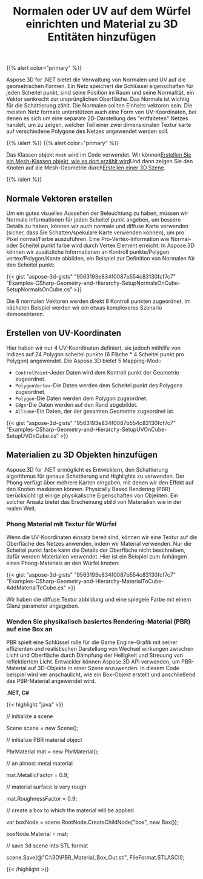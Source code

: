 ﻿---
title: Normalen oder UV auf dem Würfel einrichten und Material zu 3D Entitäten hinzufügen
type: docs
weight: 20
url: /de/net/set-up-normals-or-uv-on-the-cube-and-add-material-to-3d-entities/
description: So erstellen Sie Normalen oder UV-Daten auf einem Netz in Aspose.3D.
---
{{% alert color="primary" %}}

Aspose.3D for .NET bietet die Verwaltung von Normalen und UV auf die geometrischen Formen. Ein Netz speichert die Schlüssel eigenschaften für jeden Scheitel punkt, sind seine Position im Raum und seine Normalität, ein Vektor senkrecht zur ursprünglichen Oberfläche. Das Normale ist wichtig für die Schattierung zählt. Die Normalen sollten Einheits vektoren sein. Die meisten Netz formate unterstützen auch eine Form von UV-Koordinaten, bei denen es sich um eine separate 2D-Darstellung des "entfalteten" Netzes handelt, um zu zeigen, welcher Teil einer zwei dimensionalen Textur karte auf verschiedene Polygone des Netzes angewendet werden soll.

{{% /alert %}} {{% alert color="primary" %}}

Das Klassen objekt `Mesh` wird im Code verwendet. Wir können[Erstellen Sie ein Mesh-Klassen objekt, wie es dort erzählt wird](/3d/de/net/create-3d-mesh-and-scene/)Und dann zeigen Sie den Knoten auf die Mesh-Geometrie durch[Erstellen einer 3D Szene](/3d/de/net/create-3d-mesh-and-scene/).

{{% /alert %}}
## **Normale Vektoren erstellen**
Um ein gutes visuelles Aussehen der Beleuchtung zu haben, müssen wir Normale Informationen für jeden Scheitel punkt angeben, um bessere Details zu haben, können wir auch normale und diffuse Karte verwenden (sicher, dass Sie Schatten/spekulare Karte verwenden können), um pro Pixel normal/Farbe auszuführen. Eine Pro-Vertex-Information wie Normal-oder Scheitel punkt farbe wird durch Vertex Element erreicht. In Aspose.3D können wir zusätzliche Informationen an Kontroll punkte/Polygon vertex/Polygon/Kante abbilden, ein Beispiel zur Definition von Normalen für den Scheitel punkt:

{{< gist "aspose-3d-gists" "9563193e834f0087b554c83130fcf7c7" "Examples-CSharp-Geometry-and-Hierarchy-SetupNormalsOnCube-SetupNormalsOnCube.cs" >}}

Die 8 normalen Vektoren werden direkt 8 Kontroll punkten zugeordnet. Im nächsten Beispiel werden wir ein etwas komplexeres Szenario demonstrieren.
## **Erstellen von UV-Koordinaten**
Hier haben wir nur 4 UV-Koordinaten definiert, sie jedoch mithilfe von Indizes auf 24 Polygon scheitel punkte (6 Fläche * 4 Scheitel punkt pro Polygon) angewendet.
Die Aspose.3D bietet 5 Mapping-Modi:

- `ControlPoint`-Jeder Daten wird dem Kontroll punkt der Geometrie zugeordnet.
- `PolygonVertex`-Die Daten werden dem Scheitel punkt des Polygons zugeordnet.
- `Polygon`-Die Daten werden dem Polygon zugeordnet.
- `Edge`-Die Daten werden auf den Rand abgebildet.
- `AllSame`-Ein Daten, der der gesamten Geometrie zugeordnet ist.



{{< gist "aspose-3d-gists" "9563193e834f0087b554c83130fcf7c7" "Examples-CSharp-Geometry-and-Hierarchy-SetupUVOnCube-SetupUVOnCube.cs" >}}
## **Materialien zu 3D Objekten hinzufügen**
Aspose.3D for .NET ermöglicht es Entwicklern, den Schattierung algorithmus für genaue Schattierung und Highlights zu verwenden. Der Phong verfügt über mehrere Karten eingaben, mit denen wir den Effekt auf den Knoten maskieren können. Physically Based Rendering (PBR) berücksicht igt einige physikalische Eigenschaften von Objekten. Ein solcher Ansatz bietet das Erscheinung sbild von Materialien wie in der realen Welt.
### **Phong Material mit Textur für Würfel**
Wenn die UV-Koordinaten einsatz bereit sind, können wir eine Textur auf die Oberfläche des Netzes anwenden, indem wir Material verwenden. Nur die Scheitel punkt farbe kann die Details der Oberfläche nicht beschreiben, dafür werden Materialien verwendet. Hier ist ein Beispiel zum Anhängen eines Phong-Materials an den Würfel knoten:

{{< gist "aspose-3d-gists" "9563193e834f0087b554c83130fcf7c7" "Examples-CSharp-Geometry-and-Hierarchy-MaterialToCube-AddMaterialToCube.cs" >}}

Wir haben die diffuse Textur abbildung und eine spiegele Farbe mit einem Glanz parameter angegeben.
### **Wenden Sie physikalisch basiertes Rendering-Material (PBR) auf eine Box an**
PBR spielt eine Schlüssel rolle für die Game Engine-Grafik mit seiner effizienten und realistischen Darstellung von Wechsel wirkungen zwischen Licht und Oberfläche durch Dämpfung der Helligkeit und Streuung von reflektiertem Licht. Entwickler können Aspose.3D API verwenden, um PBR-Material auf 3D-Objekte in einer Szene anzuwenden. In diesem Code beispiel wird ver anschaulicht, wie ein Box-Objekt erstellt und anschließend das PBR-Material angewendet wird.

**.NET, C#**

{{< highlight "java" >}}

 // initialize a scene

Scene scene = new Scene();

// initialize PBR material object

PbrMaterial mat = new PbrMaterial();

// an almost metal material

mat.MetallicFactor = 0.9;

// material surface is very rough

mat.RoughnessFactor = 0.9;

// create a box to which the material will be applied

var boxNode = scene.RootNode.CreateChildNode("box", new Box());

boxNode.Material = mat;

// save 3d scene into STL format

scene.Save(@"C:\3D\PBR_Material_Box_Out.stl", FileFormat.STLASCII);

{{< /highlight >}}
